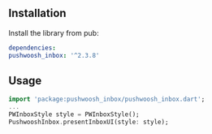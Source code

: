 ## Installation

Install the library from pub:

```yaml
dependencies:
pushwoosh_inbox: '^2.3.8'
```

## Usage
```dart
import 'package:pushwoosh_inbox/pushwoosh_inbox.dart';
...
PWInboxStyle style = PWInboxStyle();
PushwooshInbox.presentInboxUI(style: style);
```
